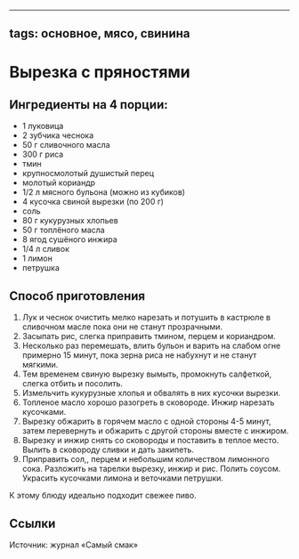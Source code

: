 ----
tags: основное, мясо, свинина
----
# Вырезка с пряностями

## Ингредиенты на 4 порции:
- 1 луковица
- 2 зубчика чеснока
- 50 г сливочного масла
- 300 г риса
- тмин
- крупносмолотый душистый перец
- молотый кориандр
-  1/2 л мясного бульона (можно из кубиков)
- 4 кусочка свиной вырезки (по 200 г)
- соль
- 80 г кукурузных хлопьев
- 50 г топлёного масла
- 8 ягод сушёного инжира
- 1/4 л сливок
- 1 лимон
- петрушка

## Способ приготовления
1. Лук и чеснок очистить мелко нарезать и потушить в кастрюле в сливочном масле пока они не станут прозрачными.
2. Засыпать рис, слегка приправить тмином, перцем и кориандром.
3. Несколько раз перемешать, влить бульон и варить на слабом огне примерно 15 минут, пока зерна риса не набухнут и не станут мягкими.
4. Тем временем свиную вырезку вымыть, промокнуть салфеткой, слегка отбить и посолить.
5. Измельчить кукурузные хлопья и обвалять в них кусочки вырезки.
6. Топленое масло хорошо разогреть в сковороде. Инжир нарезать кусочками.
7. Вырезку обжарить в горячем масло с одной стороны 4-5 минут, затем перевернуть и обжарить с другой стороны вместе с инжиром.
8. Вырезку и инжир снять со сковороды и поставить в теплое место. Вылить в сковороду сливки и дать закипеть.
9. Приправить сол,, перцем и небольшим количеством лимонного сока. Разложить на тарелки вырезку, инжир и рис. Полить соусом. Украсить кусочками лимона и веточками петрушки.

К этому блюду идеально подходит свежее пиво.

## Ссылки
Источник: журнал «Самый смак»